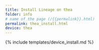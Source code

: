 ```yaml
---
title: Install Lineage on thea
folder: info
# name of the page (/{{permalink}}.html)
permalink: thea_install.html
device: thea
---
```

{% include templates/device_install.md %}
